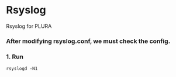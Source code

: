 # Rsyslog
Rsyslog for PLURA

### After modifying rsyslog.conf, we must check the config.

### 1. Run

    rsyslogd -N1


